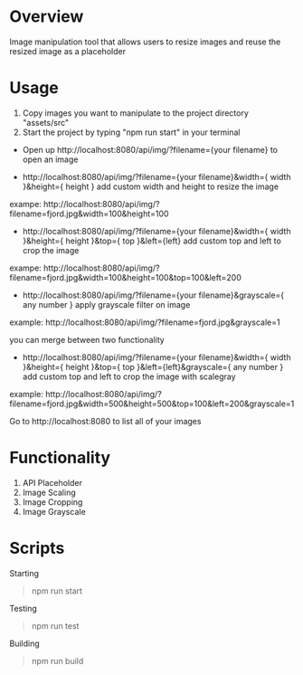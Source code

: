# Overview

Image manipulation tool that allows users to resize images and reuse the resized image as a placeholder

# Usage

1. Copy images you want to manipulate to the project directory "assets/src"
2. Start the project by typing "npm run start" in your terminal

- Open up http://localhost:8080/api/img/?filename={your filename} to open an image

- http://localhost:8080/api/img/?filename={your filename}&width={ width }&height={ height } add custom width and height to resize the image

exampe:
http://localhost:8080/api/img/?filename=fjord.jpg&width=100&height=100

- http://localhost:8080/api/img/?filename={your filename}&width={ width }&height={ height }&top={ top }&left={left} add custom top and left to crop the image

exampe:
http://localhost:8080/api/img/?filename=fjord.jpg&width=100&height=100&top=100&left=200

- http://localhost:8080/api/img/?filename={your filename}&grayscale={ any number } apply grayscale filter on image

example:
http://localhost:8080/api/img/?filename=fjord.jpg&grayscale=1

you can merge between two functionality
- http://localhost:8080/api/img/?filename={your filename}&width={ width }&height={ height }&top={ top }&left={left}&grayscale={ any number }
add custom top and left to crop the image with scalegray

example:
http://localhost:8080/api/img/?filename=fjord.jpg&width=500&height=500&top=100&left=200&grayscale=1

Go to http://localhost:8080 to list all of your images

# Functionality

1. API Placeholder
2. Image Scaling
3. Image Cropping
4. Image Grayscale

# Scripts

Starting

> npm run start

Testing

> npm run test

Building

> npm run build

